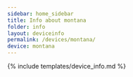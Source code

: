 ```yaml
---
sidebar: home_sidebar
title: Info about montana
folder: info
layout: deviceinfo
permalink: /devices/montana/
device: montana
---
```

{% include templates/device_info.md %}
